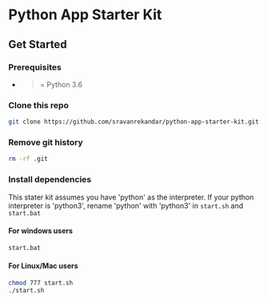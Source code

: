 # Python App Starter Kit

## Get Started

### Prerequisites

- >= Python 3.6

### Clone this repo

```bash
git clone https://github.com/sravanrekandar/python-app-starter-kit.git && cd python-app-starter-kit
```

### Remove git history

```bash
rm -rf .git
```

### Install dependencies

This stater kit assumes you have 'python' as the interpreter.
If your python interpreter is 'python3', rename 'python' with 'python3' in ```start.sh``` and ```start.bat```

#### For windows users

```bash
start.bat
```

#### For Linux/Mac users

```bash
chmod 777 start.sh
./start.sh
```
